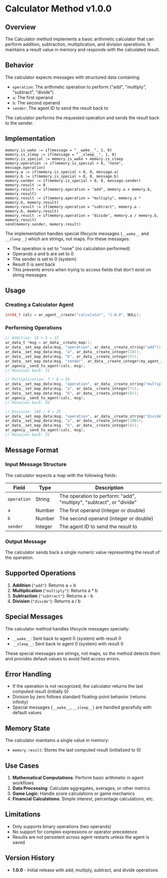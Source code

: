 # Calculator Method v1.0.0

## Overview

The Calculator method implements a basic arithmetic calculator that can perform addition, subtraction, multiplication, and division operations. It maintains a result value in memory and responds with the calculated result.

## Behavior

The calculator expects messages with structured data containing:
- `operation`: The arithmetic operation to perform ("add", "multiply", "subtract", "divide")
- `a`: The first operand
- `b`: The second operand
- `sender`: The agent ID to send the result back to

The calculator performs the requested operation and sends the result back to the sender.

## Implementation

```
memory.is_wake := if(message = "__wake__", 1, 0)
memory.is_sleep := if(message = "__sleep__", 1, 0)
memory.is_special := memory.is_wake + memory.is_sleep
memory.operation := if(memory.is_special > 0, "none", message.operation)
memory.a := if(memory.is_special > 0, 0, message.a)
memory.b := if(memory.is_special > 0, 0, message.b)
memory.sender := if(memory.is_special > 0, 0, message.sender)
memory.result := 0
memory.result := if(memory.operation = "add", memory.a + memory.b, memory.result)
memory.result := if(memory.operation = "multiply", memory.a * memory.b, memory.result)
memory.result := if(memory.operation = "subtract", memory.a - memory.b, memory.result)
memory.result := if(memory.operation = "divide", memory.a / memory.b, memory.result)
send(memory.sender, memory.result)
```

The implementation handles special lifecycle messages (`__wake__` and `__sleep__`) which are strings, not maps. For these messages:
- The operation is set to "none" (no calculation performed)
- Operands a and b are set to 0
- The sender is set to 0 (system)
- Result 0 is sent back
- This prevents errors when trying to access fields that don't exist on string messages

## Usage

### Creating a Calculator Agent

```c
int64_t calc = ar_agent__create("calculator", "1.0.0", NULL);
```

### Performing Operations

```c
// Addition: 10 + 5 = 15
ar_data_t *msg = ar_data__create_map();
ar_data__set_map_data(msg, "operation", ar_data__create_string("add"));
ar_data__set_map_data(msg, "a", ar_data__create_integer(10));
ar_data__set_map_data(msg, "b", ar_data__create_integer(5));
ar_data__set_map_data(msg, "sender", ar_data__create_integer(my_agent_id));
ar_agency__send_to_agent(calc, msg);
// Receives back: 15

// Multiplication: 7 * 8 = 56
ar_data__set_map_data(msg, "operation", ar_data__create_string("multiply"));
ar_data__set_map_data(msg, "a", ar_data__create_integer(7));
ar_data__set_map_data(msg, "b", ar_data__create_integer(8));
ar_agency__send_to_agent(calc, msg);
// Receives back: 56

// Division: 100 / 4 = 25
ar_data__set_map_data(msg, "operation", ar_data__create_string("divide"));
ar_data__set_map_data(msg, "a", ar_data__create_integer(100));
ar_data__set_map_data(msg, "b", ar_data__create_integer(4));
ar_agency__send_to_agent(calc, msg);
// Receives back: 25
```

## Message Format

### Input Message Structure

The calculator expects a map with the following fields:

| Field | Type | Description |
|-------|------|-------------|
| `operation` | String | The operation to perform: "add", "multiply", "subtract", or "divide" |
| `a` | Number | The first operand (integer or double) |
| `b` | Number | The second operand (integer or double) |
| `sender` | Integer | The agent ID to send the result to |

### Output Message

The calculator sends back a single numeric value representing the result of the operation.

## Supported Operations

1. **Addition** (`"add"`): Returns a + b
2. **Multiplication** (`"multiply"`): Returns a * b  
3. **Subtraction** (`"subtract"`): Returns a - b
4. **Division** (`"divide"`): Returns a / b

## Special Messages

The calculator method handles lifecycle messages specially:
- `__wake__`: Sent back to agent 0 (system) with result 0
- `__sleep__`: Sent back to agent 0 (system) with result 0

These special messages are strings, not maps, so the method detects them and provides default values to avoid field access errors.

## Error Handling

- If the operation is not recognized, the calculator returns the last computed result (initially 0)
- Division by zero follows standard floating-point behavior (returns infinity)
- Special messages (`__wake__`, `__sleep__`) are handled gracefully with default values

## Memory State

The calculator maintains a single value in memory:
- `memory.result`: Stores the last computed result (initialized to 0)

## Use Cases

1. **Mathematical Computations**: Perform basic arithmetic in agent workflows
2. **Data Processing**: Calculate aggregates, averages, or other metrics
3. **Game Logic**: Handle score calculations or game mechanics
4. **Financial Calculations**: Simple interest, percentage calculations, etc.

## Limitations

- Only supports binary operations (two operands)
- No support for complex expressions or operator precedence
- Results are not persistent across agent restarts unless the agent is saved

## Version History

- **1.0.0** - Initial release with add, multiply, subtract, and divide operations